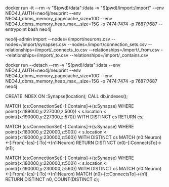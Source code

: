 docker run -it --rm -v "$(pwd)/data":/data -v "$(pwd)/import:/import" --env NEO4J_AUTH=neo4j/neuprint --env NEO4J_dbms_memory_pagecache_size=10G --env NEO4J_dbms_memory_heap_max__size=15G -p 7474:7474 -p 7687:7687 --entrypoint bash neo4j

neo4j-admin import --nodes=/import/neurons.csv --nodes=/import/synapses.csv --nodes=/import/connection_sets.csv --relationships=/import/_connects_to.csv --relationships=/import/_from.csv --relationships=/import/_to.csv --relationships=/import/_contains.csv

docker run --detach --rm -v "$(pwd)/data":/data --env NEO4J_AUTH=neo4j/neuprint --env NEO4J_dbms_memory_pagecache_size=10G --env NEO4J_dbms_memory_heap_max__size=15G -p 7474:7474 -p 7687:7687 neo4j

CREATE INDEX ON :Synapse(location);
CALL db.indexes();

MATCH (cs:ConnectionSet)-[:Contains]->(s:Synapse) WHERE point({x:189000,y:227000,z:500}) < s.location < point({x:190000,y:227300,z:570}) WITH DISTINCT cs RETURN cs;

MATCH (cs:ConnectionSet)-[:Contains]->(s:Synapse) WHERE point({x:180000,y:220000,z:500}) < s.location < point({x:190000,y:230000,z:560}) WITH DISTINCT cs MATCH (n0:Neuron)<-[:From]-(cs)-[:To]->(n1:Neuron) RETURN DISTINCT (n0)-[:ConnectsTo]->(n1);

MATCH (cs:ConnectionSet)-[:Contains]->(s:Synapse) WHERE point({x:180000,y:220000,z:500}) < s.location < point({x:190000,y:230000,z:560}) WITH DISTINCT cs MATCH (n0:Neuron)<-[:From]-(cs)-[:To]->(n1:Neuron) MATCH (n0)-[c:ConnectsTo]->(n1) RETURN DISTINCT n0, COUNT(DISTINCT c);


